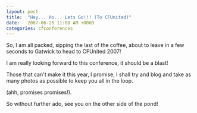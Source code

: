 ```yaml
---
layout: post
title:  "Hey... Ho... Lets Go!!! (To CFUnited)"
date:   2007-06-26 11:08 AM +0000
categories: cfconferences
---
```

So, I am all packed, sipping the last of the coffee, about to leave in a few seconds to Gatwick to head to CFUnited 2007!

I am really looking forward to this conference, it should be a blast! 

Those that can't make it this year, I promise, I shall try and blog and take as many photos as possible to keep you all in the loop.

(ahh, promises promises!).

So without further ado, see you on the other side of the pond!